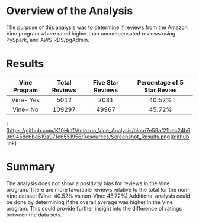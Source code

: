 # Overview of the Analysis
The purpose of this analysis was to determine if reviews from the Amazon Vine program where rated higher than uncompensated reviews using PySpark, and AWS RDS/pgAdmin.
# Results 
| Vine Program | Total Reviews | Five Star Reviews | Percentage of 5 Star Revies |
| :----: | :----: | :----: |:----: |
| Vine- Yes | 5012 | 2031| 40.52% |
| Vine- No | 109297 | 49967 | 45.72%|

![https://github.com/K10Huff/Amazon_Vine_Analysis/blob/7e59af21bec24b6969458c6ba619a971e6551956/Resources/Screenshot_Results.png](github link)

# Summary
The analysis does not show a positivity bias for reviews in the Vine program. There are more favorable reviews relative to the total for the non-Vine dataset (Vine: 40.52% vs non-Vine: 45.72%)
Additional analysis could be done by determining if the overall average was higher in the Vine program. This could provide further insight into the difference of ratings between the data sets.
